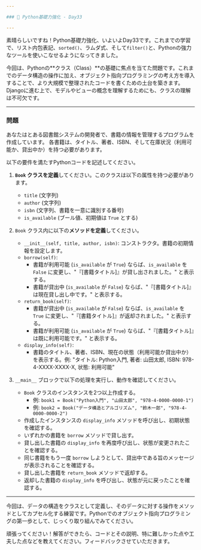 ```yaml
---

### 📝 Python基礎力強化 - Day33

---
```


素晴らしいですね！Python基礎力強化、いよいよDay33です。これまでの学習で、リスト内包表記、`sorted()`、ラムダ式、そして`filter()`と、Pythonの強力なツールを使いこなせるようになってきました。

今回は、Pythonの**クラス（Class）**の基礎に焦点を当てた問題です。これまでのデータ構造の操作に加え、オブジェクト指向プログラミングの考え方を導入することで、より大規模で整理されたコードを書くための土台を築きます。Djangoに進む上で、モデルやビューの概念を理解するためにも、クラスの理解は不可欠です。

---

### 問題

あなたはとある図書館システムの開発者で、書籍の情報を管理するプログラムを作成しています。
各書籍は、タイトル、著者、ISBN、そして在庫状況（利用可能か、貸出中か）を持つ必要があります。

以下の要件を満たすPythonコードを記述してください。

1.  **`Book` クラスを定義**してください。このクラスは以下の属性を持つ必要があります。
    * `title` (文字列)
    * `author` (文字列)
    * `isbn` (文字列、書籍を一意に識別する番号)
    * `is_available` (ブール値、初期値は `True` とする)

2.  `Book` クラス内に以下の**メソッドを定義**してください。
    * `__init__(self, title, author, isbn)`: コンストラクタ。書籍の初期情報を設定します。
    * `borrow(self)`:
        * 書籍が利用可能 (`is_available` が `True`) ならば、`is_available` を `False` に変更し、"『[書籍タイトル]』が貸し出されました。" と表示する。
        * 書籍が貸出中 (`is_available` が `False`) ならば、"『[書籍タイトル]』は現在貸し出し中です。" と表示する。
    * `return_book(self)`:
        * 書籍が貸出中 (`is_available` が `False`) ならば、`is_available` を `True` に変更し、"『[書籍タイトル]』が返却されました。" と表示する。
        * 書籍が利用可能 (`is_available` が `True`) ならば、"『[書籍タイトル]』は既に利用可能です。" と表示する。
    * `display_info(self)`:
        * 書籍のタイトル、著者、ISBN、現在の状態（利用可能か貸出中か）を表示する。例: "タイトル: Python入門, 著者: 山田太郎, ISBN: 978-4-XXXX-XXXX-X, 状態: 利用可能"

3.  `__main__` ブロックで以下の処理を実行し、動作を確認してください。
    * `Book` クラスのインスタンスを2つ以上作成する。
        * 例: `book1 = Book("Python入門", "山田太郎", "978-4-0000-0000-1")`
        * 例: `book2 = Book("データ構造とアルゴリズム", "鈴木一郎", "978-4-0000-0000-2")`
    * 作成したインスタンスの `display_info` メソッドを呼び出し、初期状態を確認する。
    * いずれかの書籍を `borrow` メソッドで貸し出す。
    * 貸し出した書籍の `display_info` を再度呼び出し、状態が変更されたことを確認する。
    * 同じ書籍をもう一度 `borrow` しようとして、貸出中である旨のメッセージが表示されることを確認する。
    * 貸し出した書籍を `return_book` メソッドで返却する。
    * 返却した書籍の `display_info` を呼び出し、状態が元に戻ったことを確認する。

---

今回は、データの構造をクラスとして定義し、そのデータに対する操作をメソッドとしてカプセル化する練習です。Pythonでのオブジェクト指向プログラミングの第一歩として、じっくり取り組んでみてください。

頑張ってください！解答ができたら、コードとその説明、特に難しかった点や工夫した点などを教えてください。フィードバックさせていただきます。